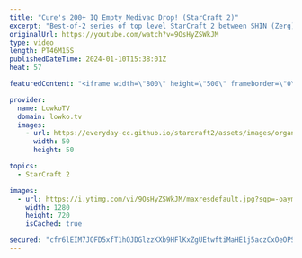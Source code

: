 ```yaml
---
title: "Cure's 200+ IQ Empty Medivac Drop! (StarCraft 2)"
excerpt: "Best-of-2 series of top level StarCraft 2 between SHIN (Zerg) and Cure (Terran). In this series Cure plays very differently than what he recently did against Reynor, as he decides to play an active and very cheeky style of Terran. Support my work: https://patreon.com/lowkotv  Lowko merch: https://lowko.shop"
originalUrl: https://youtube.com/watch?v=9OsHyZSWkJM
type: video
length: PT46M15S
publishedDateTime: 2024-01-10T15:38:01Z
heat: 57

featuredContent: "<iframe width=\"800\" height=\"500\" frameborder=\"0\" src=\"https://www.youtube.com/embed/9OsHyZSWkJM\" allow=\"accelerometer; autoplay; encrypted-media; gyroscope; picture-in-picture\" allowfullscreen></iframe>"

provider:
  name: LowkoTV
  domain: lowko.tv
  images:
    - url: https://everyday-cc.github.io/starcraft2/assets/images/organizations/lowko.tv-50x50.jpg
      width: 50
      height: 50

topics:
  - StarCraft 2

images:
  - url: https://i.ytimg.com/vi/9OsHyZSWkJM/maxresdefault.jpg?sqp=-oaymwEmCIAKENAF8quKqQMa8AEB-AH-CYAC0AWKAgwIABABGEkgSyhlMA8=&rs=AOn4CLD9mF5pW3BDaXkeWdsQvvMZpiejww
    width: 1280
    height: 720
    isCached: true

secured: "cfr6lEIM7JOFD5xfT1hOJDGlzzKXb9HFlKxZgUEtwftiMaHE1j5aczCxOeOPSiMH2xcgijtTl55r6QjQ+db/vBAxkh4qlfac9owLAIAWHQGSZxLbGGQAvBRBD2Cza1wD0ofyPH1quAwVNQXr8A8FzuXmuJ2skgeX3UJwB0a+zjcFS+OZ1bYpH/Dn+e/Bf0rPPbK6kAtYNtxIASQrQGFaXm8wvbEVoN4f85zzuvg5cbQaz9PihkmYZnqNAhxzPxOudP/Xk+a3wgqFIAwVayjR0QWV8zBcyTUiJAETCAd2yIwOWGzcOtjfZnqS6R8LWT+cfdAogsD8ift6RxvGo6iDQUG0zoCrQ8Sl47EfsB+eDsw5WG47rLKBtHu60X94HQNSlEU4Gk4knl8yu9hLiNzbqlzLz36eshfwy8Oss7f5Sz4=;hvfCMBd3k1xlxWF5GRRdcQ=="
---
```


